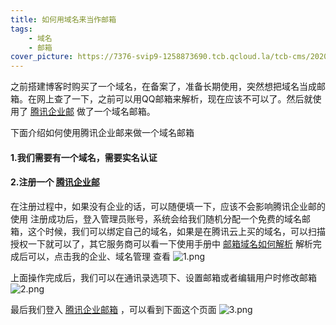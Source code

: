 ```yaml
---
title: 如何用域名来当作邮箱
tags:
    - 域名
    - 邮箱
cover_picture: https://7376-svip9-1258873690.tcb.qcloud.la/tcb-cms/2020-09-01/Dq1wHmyA-bl2GDyuDoDTqjyw38zKxBEe.png
---
```


之前搭建博客时购买了一个域名，在备案了，准备长期使用，突然想把域名当成邮箱。在网上查了一下，之前可以用QQ邮箱来解析，现在应该不可以了。然后就使用了 [腾讯企业邮](https://exmail.qq.com/) 做了一个域名邮箱。

下面介绍如何使用腾讯企业邮来做一个域名邮箱

#### 1.我们需要有一个域名，需要实名认证

#### 2.注册一个 [腾讯企业邮](https://exmail.qq.com/)

在注册过程中，如果没有企业的话，可以随便填一下，应该不会影响腾讯企业邮的使用
注册成功后，登入管理员账号，系统会给我们随机分配一个免费的域名邮箱，这个时候，我们可以绑定自己的域名，如果是在腾讯云上买的域名，可以扫描授权一下就可以了，其它服务商可以看一下使用手册中 [邮箱域名如何解析](https://open.work.weixin.qq.com/help?person_id=1&doc_id=13114&helpType=undefined)
解析完成后可以，点击我的企业、域名管理 查看
![1.png](https://7376-svip9-1258873690.tcb.qcloud.la/tcb-cms/2020-09-01/Dq1wHmyA-bl2GDyuDoDTqjyw38zKxBEe.png)

上面操作完成后，我们可以在通讯录选项下、设置邮箱或者编辑用户时修改邮箱
![2.png](https://7376-svip9-1258873690.tcb.qcloud.la/tcb-cms/2020-09-01/gLIOjwTHcZWOr9EkMWJoWh2jym-0TUv9.png)

最后我们登入 [腾讯企业邮箱](https://exmail.qq.com/login) ，可以看到下面这个页面
![3.png](https://7376-svip9-1258873690.tcb.qcloud.la/tcb-cms/2020-09-01/k9k7pCG4M-TCipaJay6wQlhtyjy1U85r.png)

